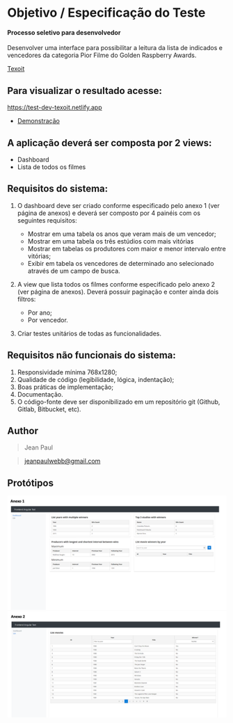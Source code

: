# Objetivo / Especificação do Teste
#### Processo seletivo para desenvolvedor

Desenvolver uma interface para possibilitar a leitura da lista de indicados e vencedores
da categoria Pior Filme do Golden Raspberry Awards.

[Texoit](https:///www.texoit.com)

## Para visualizar o resultado acesse:
https://test-dev-texoit.netlify.app
* [Demonstração](https://test-dev-texoit.netlify.app)

## A aplicação deverá ser composta por 2 views:
- Dashboard
- Lista de todos os filmes

## Requisitos do sistema:

1. O dashboard deve ser criado conforme especificado pelo anexo 1 (ver página de anexos) e deverá ser composto por 4 painéis com os seguintes requisitos:
   * Mostrar em uma tabela os anos que veram mais de um vencedor;
   * Mostrar em uma tabela os três estúdios com mais vitórias
   * Mostrar em tabelas os produtores com maior e menor intervalo entre
   vitórias;
   * Exibir em tabela os vencedores de determinado ano selecionado através
   de um campo de busca.


2. A view que lista todos os filmes conforme especificado pelo anexo 2 (ver página
   de anexos). Deverá possuir paginação e conter ainda dois filtros:
   * Por ano;
   * Por vencedor.


3. Criar testes unitários de todas as funcionalidades.

## Requisitos não funcionais do sistema:

1. Responsividade mínima 768x1280;
2. Qualidade de código (legibilidade, lógica, indentação);
3. Boas práticas de implementação;
4. Documentação.
5. O código-fonte deve ser disponibilizado em um repositório git (Github, Gitlab, Bitbucket, etc).

## Author
>Jean Paul

>jeanpaulwebb@gmail.com

## Protótipos
![Protótipo 1](https://raw.githubusercontent.com/JeanPaulll/test-for-developer-vacancy-at-texo-it/master/src/assets/prototipos/1.png)
![Protótipo 1](https://raw.githubusercontent.com/JeanPaulll/test-for-developer-vacancy-at-texo-it/master/src/assets/prototipos/2.png)
